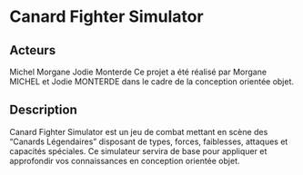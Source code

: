 # Canard Fighter Simulator
## Acteurs 
Michel Morgane Jodie Monterde
Ce projet a été réalisé par Morgane MICHEL et Jodie MONTERDE dans le cadre de la conception orientée objet.
## Description  
Canard Fighter Simulator est un jeu de combat mettant en scène des “Canards Légendaires” disposant de types, forces, faiblesses, attaques et capacités spéciales.
Ce simulateur servira de base pour appliquer et approfondir vos connaissances
en conception orientée objet.

